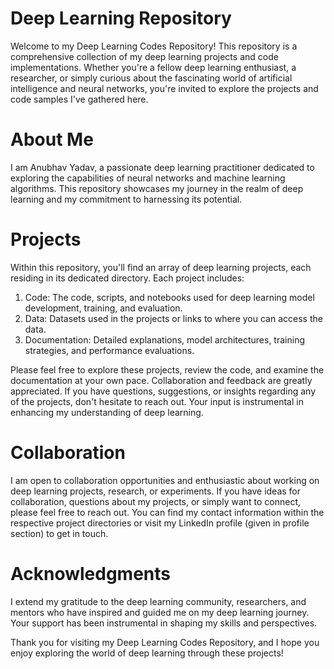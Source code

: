 # Deep Learning Repository
Welcome to my Deep Learning Codes Repository! This repository is a comprehensive collection of my deep learning projects and code implementations. Whether you're a fellow deep learning enthusiast, a researcher, or simply curious about the fascinating world of artificial intelligence and neural networks, you're invited to explore the projects and code samples I've gathered here.

# About Me
I am Anubhav Yadav, a passionate deep learning practitioner dedicated to exploring the capabilities of neural networks and machine learning algorithms. This repository showcases my journey in the realm of deep learning and my commitment to harnessing its potential.

# Projects
Within this repository, you'll find an array of deep learning projects, each residing in its dedicated directory. Each project includes:

1. Code: The code, scripts, and notebooks used for deep learning model development, training, and evaluation.
2. Data: Datasets used in the projects or links to where you can access the data.
3. Documentation: Detailed explanations, model architectures, training strategies, and performance evaluations.

Please feel free to explore these projects, review the code, and examine the documentation at your own pace. Collaboration and feedback are greatly appreciated. If you have questions, suggestions, or insights regarding any of the projects, don't hesitate to reach out. Your input is instrumental in enhancing my understanding of deep learning.

# Collaboration
I am open to collaboration opportunities and enthusiastic about working on deep learning projects, research, or experiments. If you have ideas for collaboration, questions about my projects, or simply want to connect, please feel free to reach out. You can find my contact information within the respective project directories or visit my LinkedIn profile (given in profile section) to get in touch.

# Acknowledgments
I extend my gratitude to the deep learning community, researchers, and mentors who have inspired and guided me on my deep learning journey. Your support has been instrumental in shaping my skills and perspectives.

Thank you for visiting my Deep Learning Codes Repository, and I hope you enjoy exploring the world of deep learning through these projects!
